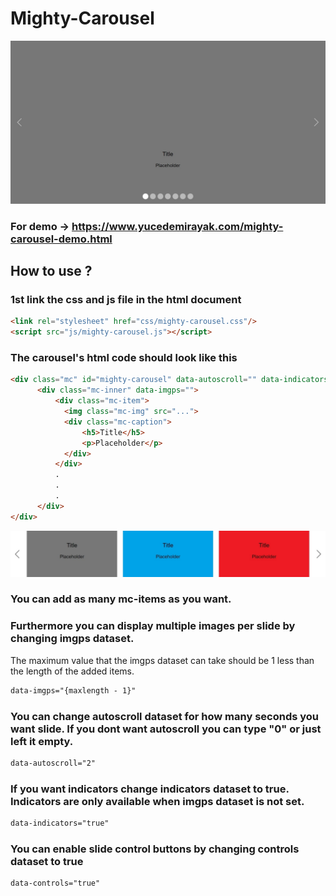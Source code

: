 # Mighty-Carousel

![banner picture 1](https://github.com/yucedemirayak/Mighty-Carousel/blob/master/Banners/1.jpeg)
### For demo -> https://www.yucedemirayak.com/mighty-carousel-demo.html
## How to use ?

### 1st link the css and js file in the html document
```html
<link rel="stylesheet" href="css/mighty-carousel.css"/>
<script src="js/mighty-carousel.js"></script>
```
### The carousel's html code should look like this
```html
<div class="mc" id="mighty-carousel" data-autoscroll="" data-indicators="" data-controls="">
      <div class="mc-inner" data-imgps="">
          <div class="mc-item">
            <img class="mc-img" src="...">
            <div class="mc-caption">
                <h5>Title</h5>
                <p>Placeholder</p>
            </div>
          </div>
          .
          .
          .
      </div>
</div>
```
![banner picture 1](https://github.com/yucedemirayak/Mighty-Carousel/blob/master/Banners/2.jpeg)
### You can add as many mc-items as you want.
### Furthermore you can display multiple images per slide by changing imgps dataset.
The maximum value that the imgps dataset can take should be 1 less than the length of the added items.
```html
data-imgps="{maxlength - 1}"
```
### You can change autoscroll dataset for how many seconds you want slide. If you dont want autoscroll you can type "0" or just left it empty.
```html
data-autoscroll="2"
```
### If you want indicators change indicators dataset to true. Indicators are only available when imgps dataset is not set.
```html
data-indicators="true"
```
### You can enable slide control buttons by changing controls dataset to true
```html
data-controls="true"
```
